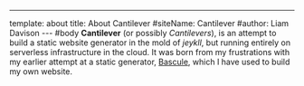 ---
template: about
title: About Cantilever
#siteName: Cantilever
#author: Liam Davison
--- #body
**Cantilever** (or possibly _Cantilevers_), is an attempt to build a static website generator in the mold of _jeykll_, but running entirely on serverless infrastructure in the cloud. It was born from my frustrations with my earlier attempt at a static generator, [Bascule](https://www.liamjd.org/bascule.html), which I have used to build my own website.
